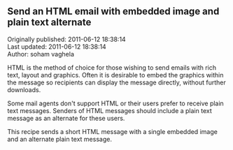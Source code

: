 ## Send an HTML email with embedded image and plain text alternate  
Originally published: 2011-06-12 18:38:14  
Last updated: 2011-06-12 18:38:14  
Author: soham vaghela  
  
HTML is the method of choice for those wishing to send emails with rich text, layout and graphics. Often it is desirable to embed the graphics within the message so recipients can display the message directly, without further downloads.

Some mail agents don't support HTML or their users prefer to receive plain text messages. Senders of HTML messages should include a plain text message as an alternate for these users.

This recipe sends a short HTML message with a single embedded image and an alternate plain text message.